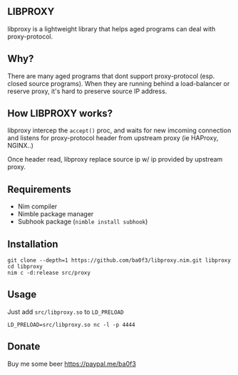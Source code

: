 LIBPROXY
-------

libproxy is a lightweight library that helps aged programs can deal with proxy-protocol.

Why?
----

There are many aged programs that dont support proxy-protocol (esp. closed source programs).
When they are running behind a load-balancer or reserve proxy, it's hard to preserve source IP address.

How LIBPROXY works?
-------------------

libproxy intercep the `accept()` proc, and waits for new imcoming connection and listens for proxy-protocol header from upstream proxy (ie HAProxy, NGINX..)

Once header read, libproxy replace source ip w/ ip provided by upstream proxy.

Requirements
------------

- Nim compiler
- Nimble package manager
- Subhook package (`nimble install subhook`)


Installation
------------

```shell
git clone --depth=1 https://github.com/ba0f3/libproxy.nim.git libproxy
cd libproxy
nim c -d:release src/proxy

```

Usage
-----

Just add `src/libproxy.so` to `LD_PRELOAD`
```shell
LD_PRELOAD=src/libproxy.so nc -l -p 4444
```


Donate
-----

Buy me some beer https://paypal.me/ba0f3
